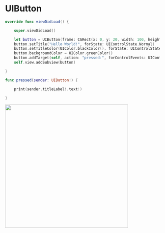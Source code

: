 # UIButton

```swift
override func viewDidLoad() {

    super.viewDidLoad()

    let button = UIButton(frame: CGRect(x: 0, y: 20, width: 100, height: 21))
    button.setTitle("Hello World!", forState: UIControlState.Normal)
    button.setTitleColor(UIColor.blackColor(), forState: UIControlState.Normal)
    button.backgroundColor = UIColor.greenColor()
    button.addTarget(self, action: "pressed:", forControlEvents: UIControlEvents.TouchUpInside)
    self.view.addSubview(button)

}

func pressed(sender: UIButton!) {

    print(sender.titleLabel!.text!)

}
```

<a href="http://i.imgur.com/TVPFB8j.png"><img src="http://i.imgur.com/TVPFB8j.png" height="400"></a>
